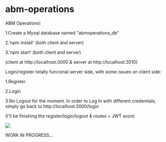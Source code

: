 # abm-operations
ABM Operations!

1.Create a Mysql database named "abmoperations_db"

2.'npm install' (both client and server)

3.'npm start' (both client and server)

(client at http://localhost:3000 & server at http://localhost:3010)

Login/register totally funcional server side, with some issues on client side:

1.Register

2.Login

3.No Logout for the moment. In order to Log In with different credentials, simply go back to http://localhost:3000/login

(I'll be finishing the register/login/logout & routes + JWT soon)

<img src="https://user-images.githubusercontent.com/52510538/144874138-74d83d51-0de9-437b-ba05-f41c312287db.png">

WORK IN PROGRESS...
